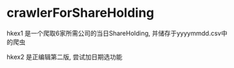 # crawlerForShareHolding

hkex1 是一个爬取6家所需公司的当日ShareHolding, 并储存于yyyymmdd.csv中的爬虫

hkex2 是正编辑第二版, 尝试加日期选功能

